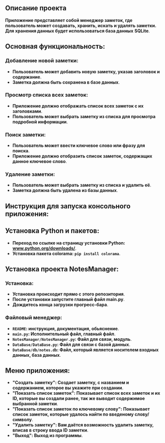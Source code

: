 ## Описание проекта
__Приложение представляет собой менеджер заметок, где пользователь может создавать, хранить, искать и удалять заметки. Для хранения данных будет использоваться база данных__ **SQLite**.


## Основная функциональность:

### Добавление новой заметки:
- __Пользователь может добавить новую заметку, указав заголовок и содержание__.
- __Заметка должна быть сохранена в базе данных__.
### Просмотр списка всех заметок:
- __Приложение должно отображать список всех заметок с их заголовками__.
- __Пользователь может выбрать заметку из списка для просмотра подробной информации__.

### Поиск заметки:
- __Пользователь может ввести ключевое слово или фразу для поиска__.
- __Приложение должно отобразить список заметок, содержащих данное ключевое слово__.

### Удаление заметки:
- __Пользователь может выбрать заметку из списка и удалить её__.
- __Заметка должна быть удалена из базы данных__.

## Инструкция для запуска консольного приложения:

## Установка Python и пакетов:

- __Переход по ссылке на страницу установки Python: www.python.org/downloads/__.
- __Установка пакета colorama: `pip install colorama`__.

## Установка проекта NotesManager:

### Установка:
- __Установка происходит прямо с этого репозитория__.
- __После установки запустите главный файл main.py__.
- __Дождитесь конца загрузки прогресс-бара__.

### Файловый менеджер:
- __`README`: инструкция, документация, обьяснение__.
- __`main.py`: Исполнительный файл, главный файл__.
- __`NotesManager/NotesManager.py`: Файл для связи, модуль__.
- __`DataBase/DataBase.py`: Файл для связи с базой данных__.
- __`DataBase/db/notes.db`: Файл, который является носителем входных данных, база данных__.

## Меню приложения:

- __"Создать заметку": Создает заметку, с названием и содержанием, которое вы укажите при создании__.
- __"Показать список заметок": Показывает список всех заметок и их ID, которые вы создали ранее, так же выводит содержимое выбранной заметки__.
- __"Показать список заметок по ключевому слову": Показывает список заметок, которые удалось найти по введеному слову/символу__.
- __"Удалить заметку": Вам даётся возможность удалить заметку, вписав в строку ввода ID заметки__.
- __"Выход": Выход из программы__.








